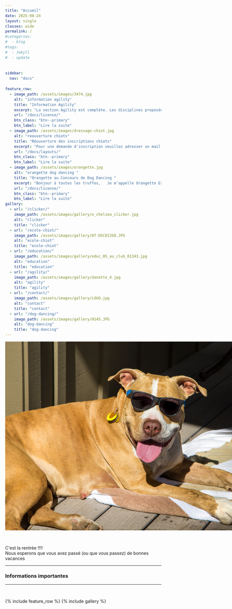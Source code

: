 ```yaml
---
title: "Accueil"
date: 2025-08-24
layout: single
classes: wide
permalink: /
#categories:
#  - blog
#tags:
#  - Jekyll
#  - update
 
  
sidebar:
  nav: "docs"

feature_row:
  - image_path: /assets/images/3474.jpg
    alt: "information agility"
    title: "Information Agility"
    excerpt: "La section Agility est complète. Les disciplines proposées au sein du club seront..."
    url: "/docs/license/"
    btn_class: "btn--primary"
    btn_label: "Lire la suite"     
  - image_path: /assets/images/dressage-chiot.jpg
    alt: "reouverture chiots"
    title: "Réouverture des inscriptions chiots"
    excerpt: "Pour une demande d'inscription veuillez adresser un mail dans l'onglet Nous contacter..."
    url: "/docs/layouts/"
    btn_class: "btn--primary"
    btn_label: "Lire la suite"
  - image_path: /assets/images/orangette.jpg
    alt: "orangette dog dancing "
    title: "Orangette au Concours de Dog Dancing "
    excerpt: "Bonjour à toutes les truffes,   Je m’appelle Orangette Espiègle et j’ai participé..."
    url: "/docs/license/"
    btn_class: "btn--primary"
    btn_label: "Lire la suite"  
gallery:
  - url: "/clicker/"
    image_path: /assets/images/gallery/o_chelsea_clicker.jpg
    alt: "clicker"
    title: "clicker"
  - url: "/ecole-chiot/"
    image_path: /assets/images/gallery/07-DSC01358.JPG
    alt: "ecole-chiot"
    title: "ecole-chiot"
  - url: "/education/"
    image_path: /assets/images/gallery/educ_05_au_club_01343.jpg
    alt: "education"
    title: "education"
  - url: "/agility/"
    image_path: /assets/images/gallery/danette_4.jpg
    alt: "agility"
    title: "agility"
  - url: "/contact/"
    image_path: /assets/images/gallery/LOGO.jpg
    alt: "contact"
    title: "contact"
  - url: "/dog-dancing/"
    image_path: /assets/images/gallery/0145.JPG
    alt: "dog-dancing"
    title: "dog-dancing"
---
```


<!-- <figure style="display: flex;
  flex-direction: column;
  margin-right: auto;
  margin-left: auto;
  position: relative;
  width:345px;
  height:512px;
  "> -->
  
<!-- <figure> -->
<figure style="display: flex;
  flex-direction: column;
  margin-right: auto;
  margin-left: auto;
  position: relative;
  width:800px;
<!--   height:512px; -->
  ">
<img src="/assets/images/presummerdog.jpg" alt="presummerdog">
<br>
&nbsp;
<!-- <figcaption> <a rel="nofollow" class="external text" href="http://www.flickr.com/photos/sixteenmilesofstring/8256206923/in/set-72157632200936657">Creative Commons 10th Birthday Celebration San Francisco</a>" by <a rel="nofollow" class="external text" href="http://www.flickr.com/photos/sixteenmilesofstring/">Timothy Vollmer</a> is licensed under <a rel="nofollow" class="external text" href="http://creativecommons.org/licenses/by/4.0/">CC BY 4.0</a></figcaption> -->
<figcaption style="  position: absolute;
  bottom: 0;
  left: 0;
  right: 0;
  text-align: left;
  font-size: 15px;
  font-style: italic;
  line-height: 1.5;
  color: #777;
  padding-left: 15px;
  padding-right: 15px;
  mix-blend-mode: soft-light;"> <a rel="nofollow" class="external text" href="https://pxhere.com/fr/photo/270047">sun_mazama_pet_funny_pitbull_dog_sunglasses_americanstaffordshire</a> de Sheila Sund sous licence <a rel="nofollow" class="external text" href="https://creativecommons.org/licenses/by/2.0/">CC BY 2.0</a></figcaption>
</figure>



C'est la rentrée !!!!
<br>
Nous esperons que vous avez passé (ou que vous passez) de bonnes vacances
&nbsp;
<br>

<hr>

<h3>Informations importantes</h3>

<!-- - Afin de reprendre les cours dans de bonnes conditions, nous organisons une matinée travaux afin de remettre le club en état
&nbsp;
<br>
&nbsp;
<br>
samedi 30 août 2025
&nbsp;
<br>
rdv au club à 9h30
&nbsp;
<br>
pour ceux qui veulent/peuvent
&nbsp;
<br>
venir nous aider -->

<!-- <figure>
<img src="/assets/images/festichiens2024.jpg" alt="festichiens2024">
</figure> -->

 
 

<hr>
&nbsp;
<br>

{% include feature_row %}
{% include gallery %}

